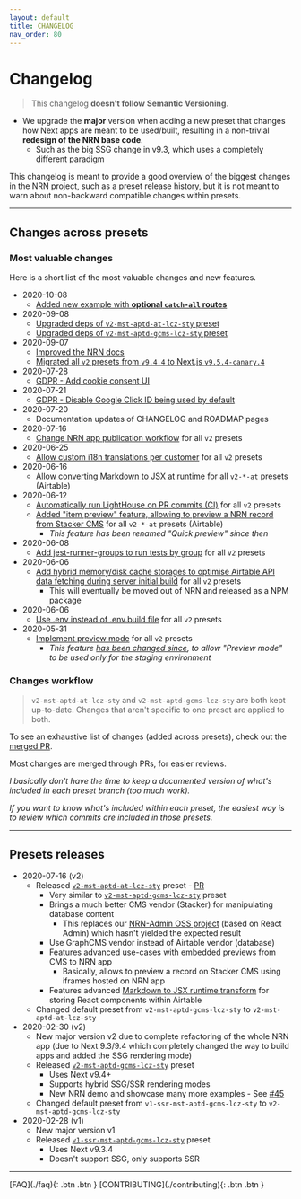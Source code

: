 ```yaml
---
layout: default
title: CHANGELOG
nav_order: 80
---
```


Changelog
===

> This changelog **doesn't follow Semantic Versioning**.

- We upgrade the **major** version when adding a new preset that changes how Next apps are meant to be used/built, resulting in a non-trivial **redesign of the NRN base code**.
  - Such as the big SSG change in v9.3, which uses a completely different paradigm

This changelog is meant to provide a good overview of the biggest changes in the NRN project, such as a preset release history, but it is not meant to warn about non-backward compatible changes within presets.

---

## Changes across presets

### Most valuable changes

Here is a short list of the most valuable changes and new features.

- 2020-10-08
    - [Added new example with **optional `catch-all` routes**](https://github.com/UnlyEd/next-right-now/pull/162)
- 2020-09-08
    - [Upgraded deps of `v2-mst-aptd-at-lcz-sty` preset](https://github.com/UnlyEd/next-right-now/pull/163)
    - [Upgraded deps of `v2-mst-aptd-gcms-lcz-sty` preset](https://github.com/UnlyEd/next-right-now/pull/165)
- 2020-09-07
    - [Improved the NRN docs](https://github.com/UnlyEd/next-right-now/pull/160)
    - [Migrated all `v2` presets from `v9.4.4` to Next.js `v9.5.4-canary.4`](https://github.com/UnlyEd/next-right-now/pull/161)
- 2020-07-28
    - [GDPR - Add cookie consent UI](https://github.com/UnlyEd/next-right-now/pull/140)
- 2020-07-21
    - [GDPR - Disable Google Click ID being used by default](https://github.com/UnlyEd/next-right-now/pull/138)
- 2020-07-20
    - Documentation updates of CHANGELOG and ROADMAP pages
- 2020-07-16
    - [Change NRN app publication workflow](https://github.com/UnlyEd/next-right-now/pull/129) for all `v2` presets
- 2020-06-25
    - [Allow custom i18n translations per customer](https://github.com/UnlyEd/next-right-now/pull/118) for all `v2` presets
- 2020-06-16
    - [Allow converting Markdown to JSX at runtime](https://github.com/UnlyEd/next-right-now/pull/113) for all `v2-*-at` presets (Airtable)
- 2020-06-12
    - [Automatically run LightHouse on PR commits (CI)](https://github.com/UnlyEd/next-right-now/pull/103) for all `v2` presets
    - [Added "item preview" feature, allowing to preview a NRN record from Stacker CMS](https://github.com/UnlyEd/next-right-now/pull/105) for all `v2-*-at` presets (Airtable)
        - _This feature has been renamed "Quick preview" since then_
- 2020-06-08
    - [Add jest-runner-groups to run tests by group](https://github.com/UnlyEd/next-right-now/pull/91) for all `v2` presets
- 2020-06-06
    - [Add hybrid memory/disk cache storages to optimise Airtable API data fetching during server initial build](https://github.com/UnlyEd/next-right-now/pull/92) for all `v2` presets
        - This will eventually be moved out of NRN and released as a NPM package
- 2020-06-06
    - [Use .env instead of .env.build file](https://github.com/UnlyEd/next-right-now/pull/77) for all `v2` presets
- 2020-05-31
    - [Implement preview mode](https://github.com/UnlyEd/next-right-now/pull/70) for all `v2` presets
        - _This feature [has been changed since](https://github.com/UnlyEd/next-right-now/pull/129), to allow "Preview mode" to be used only for the staging environment_


### Changes workflow

> `v2-mst-aptd-at-lcz-sty` and `v2-mst-aptd-gcms-lcz-sty` are both kept up-to-date. Changes that aren't specific to one preset are applied to both.

To see an exhaustive list of changes (added across presets), check out the [merged PR](https://github.com/UnlyEd/next-right-now/pulls?q=is%3Apr+sort%3Aupdated-desc+is%3Amerged).

Most changes are merged through PRs, for easier reviews.

*I basically don't have the time to keep a documented version of what's included in each preset branch (too much work).*

*If you want to know what's included within each preset, the easiest way is to review which commits are included in those presets.*

---

## Presets releases

- 2020-07-16 (v2)
    - Released [`v2-mst-aptd-at-lcz-sty`](https://github.com/UnlyEd/next-right-now/tree/v2-mst-aptd-at-lcz-sty) preset - [PR](https://github.com/UnlyEd/next-right-now/pull/131)
        - Very similar to [`v2-mst-aptd-gcms-lcz-sty`](https://github.com/UnlyEd/next-right-now/tree/v2-mst-aptd-gcms-lcz-sty) preset
        - Brings a much better CMS vendor (Stacker) for manipulating database content
            - This replaces our [NRN-Admin OSS project](https://github.com/UnlyEd/next-right-now-admin) (based on React Admin) which hasn't yielded the expected result
        - Use GraphCMS vendor instead of Airtable vendor (database)
        - Features advanced use-cases with embedded previews from CMS to NRN app
            - Basically, allows to preview a record on Stacker CMS using iframes hosted on NRN app
        - Features advanced [Markdown to JSX runtime transform](https://github.com/UnlyEd/next-right-now/discussions/99) for storing React components within Airtable
    - Changed default preset from `v2-mst-aptd-gcms-lcz-sty` to `v2-mst-aptd-at-lcz-sty`
- 2020-02-30 (v2)
    - New major version v2 due to complete refactoring of the whole NRN app (due to Next 9.3/9.4 which completely changed the way to build apps and added the SSG rendering mode)
    - Released [`v2-mst-aptd-gcms-lcz-sty`](https://github.com/UnlyEd/next-right-now/tree/v2-mst-aptd-gcms-lcz-sty) preset
        - Uses Next v9.4+
        - Supports hybrid SSG/SSR rendering modes
        - New NRN demo and showcase many more examples - See [#45](https://github.com/UnlyEd/next-right-now/issues/45)
    - Changed default preset from `v1-ssr-mst-aptd-gcms-lcz-sty` to `v2-mst-aptd-gcms-lcz-sty`
- 2020-02-28 (v1)
    - New major version v1
    - Released [`v1-ssr-mst-aptd-gcms-lcz-sty`](https://github.com/UnlyEd/next-right-now/tree/v1-ssr-mst-aptd-gcms-lcz-sty) preset
        - Uses Next v9.3.4
        - Doesn't support SSG, only supports SSR

---

<div class="pagination-section space-even">
    <span class="fs-4" markdown="1">
    [FAQ](./faq){: .btn .btn }
    </span>
    <span class="fs-4" markdown="1">
    [CONTRIBUTING](./contributing){: .btn .btn }
    </span>
</div>
